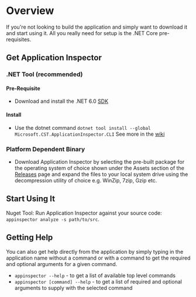 # Overview

If you're not looking to build the application and simply want to download it and start using it.  All you really need for setup is
the .NET Core pre-requisites.

## Get Application Inspector
### .NET Tool (recommended)
#### Pre-Requisite
- Download and install the .NET 6.0 [SDK](https://dotnet.microsoft.com/download/)

#### Install
- Use the dotnet command `dotnet tool install --global Microsoft.CST.ApplicationInspector.CLI` See more in the [wiki](https://github.com/microsoft/ApplicationInspector/wiki/7.-NuGet-Support)

### Platform Dependent Binary
- Download Application Inspector by selecting the pre-built package for the operating system of choice shown under the Assets section
of the [Releases](https://github.com/microsoft/ApplicationInspector/releases) page and expand the files to your local system drive
using the decompression utility of choice e.g. WinZip, 7zip, Gzip etc. 

## Start Using It

Nuget Tool: Run Application Inspector against your source code: `appinspector analyze -s path/to/src`.

## Getting Help

You can also get help directly from the application by simply typing in the application name without a command
or with a command to get the required and optional arguments for a given command.

* `appinspector --help` - to get a list of available top level commands
* `appinspector [command] --help` - to get a list of required and optional arguments to supply with the selected command
